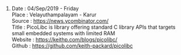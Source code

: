 
1. Date : 04/Sep/2019 - Friday<br/>
Place : Velayuthampalayam - Karur<br/>
Source : https://news.ycombinator.com/<br/>
Title : PicoLibc is library offering standard C library APIs that targets small embedded systems with limited RAM<br/>
Website : https://keithp.com/blogs/picolibc/<br/>
Github : https://github.com/keith-packard/picolibc<br/>
